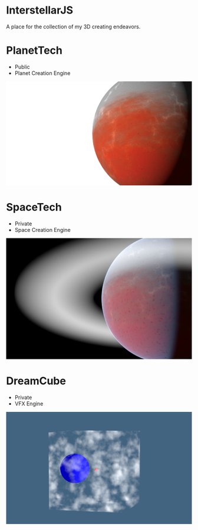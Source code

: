 
# InterstellarJS
A place for the collection of my 3D creating endeavors.

# PlanetTech
- Public 
- Planet Creation Engine
<p align="center">
  <img src="./assets/pt2.png" />
</p>

# SpaceTech 
- Private
- Space Creation Engine
<p align="center">
  <img src="./assets/st.png" />
</p>

# DreamCube
- Private
- VFX Engine
<p align="center">
  <img src="./assets/s4.png" />
</p>

